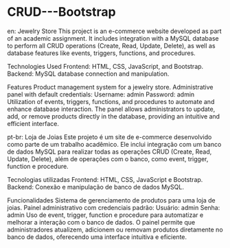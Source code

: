 # CRUD---Bootstrap
en:
Jewelry Store
This project is an e-commerce website developed as part of an academic assignment. It includes integration with a MySQL database to perform all CRUD operations 
(Create, Read, Update, Delete), as well as database features like events, triggers, functions, and procedures.

Technologies Used
Frontend: HTML, CSS, JavaScript, and Bootstrap.
Backend: MySQL database connection and manipulation.

Features
Product management system for a jewelry store.
Administrative panel with default credentials:
Username: admin
Password: admin
Utilization of events, triggers, functions, and procedures to automate and enhance database interaction.
The panel allows administrators to update, add, or remove products directly in the database, providing an intuitive and efficient interface.

pt-br:
Loja de Joias
Este projeto é um site de e-commerce desenvolvido como parte de um trabalho acadêmico. Ele inclui integração com um banco de dados MySQL para realizar todas as 
operações CRUD (Create, Read, Update, Delete), além de operações com o banco, como event, trigger, function e procedure.

Tecnologias utilizadas
Frontend: HTML, CSS, JavaScript e Bootstrap.
Backend: Conexão e manipulação de banco de dados MySQL.

Funcionalidades
Sistema de gerenciamento de produtos para uma loja de joias.
Painel administrativo com credenciais padrão:
Usuário: admin
Senha: admin
Uso de event, trigger, function e procedure para automatizar e melhorar a interação com o banco de dados.
O painel permite que administradores atualizem, adicionem ou removam produtos diretamente no banco de dados, oferecendo uma interface intuitiva e eficiente.
